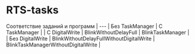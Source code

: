 # RTS-tasks
Соответствие заданий и программ
| --- | Без TaskManager | С TaskManager |
| С DigitalWrite | BlinkWithoutDelayFull | BlinkTaskManager |
| Без DigitalWrite | BlinkWithoutDelayFullWithoutDigitalWrite | BlinkTaskManagerWithoutDigitalWrite |
